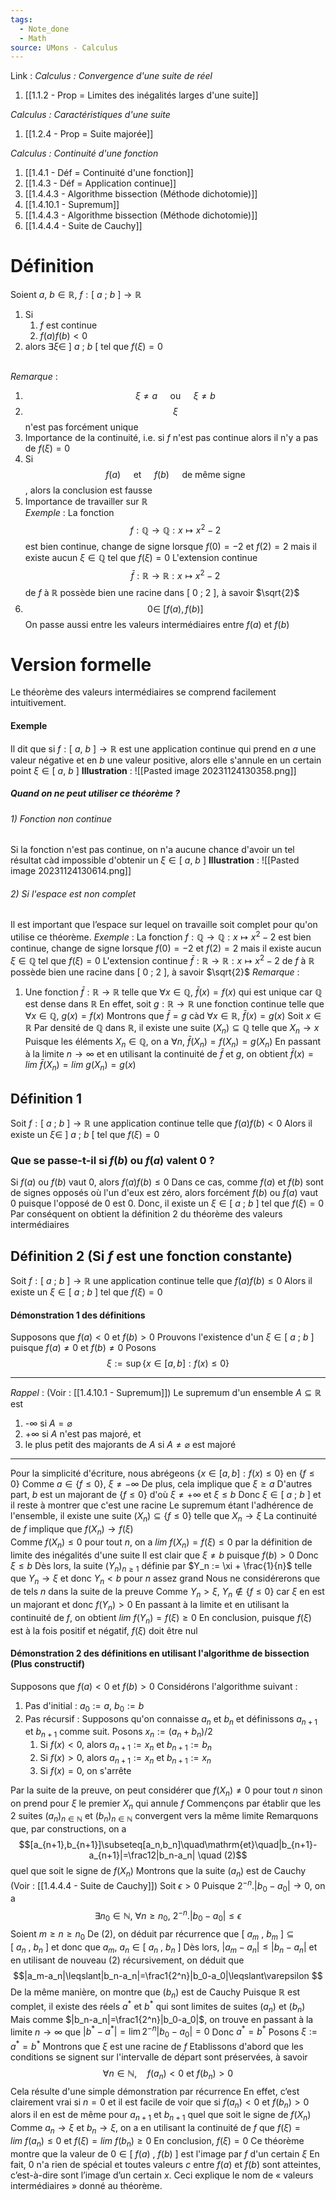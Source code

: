 ```yaml
---
tags:
  - Note_done
  - Math
source: UMons - Calculus
---
```


Link :
_Calculus : Convergence d'une suite de réel_
1. [[1.1.2 - Prop = Limites des inégalités larges d'une suite]]

_Calculus : Caractéristiques d'une suite_
1. [[1.2.4 - Prop = Suite majorée]]

_Calculus : Continuité d'une fonction_
1. [[1.4.1 - Déf = Continuité d'une fonction]]
2. [[1.4.3 - Déf = Application continue]]
3. [[1.4.4.3 - Algorithme bissection (Méthode dichotomie)]]
4. [[1.4.10.1 - Supremum]]
5. [[1.4.4.3 - Algorithme bissection (Méthode dichotomie)]]
6. [[1.4.4.4 - Suite de Cauchy]]

# Définition
Soient $a,\ b \in \mathbb{R},\ f : [\ a\ ;\ b\ ] \to \mathbb{R}$ 
1. Si 
	1. $f$ est continue
	2. $f(a)f(b) < 0$ 
2. alors $\exists \xi \in\ ]\ a\ ;\ b\ [$ tel que $f(\xi) = 0$ 

\
_Remarque_ :
1. $$\xi \neq a\quad\text{ ou }\quad\xi \neq b$$ 
2. $$\xi$$ n'est pas forcément unique
3. Importance de la continuité, i.e. si $f$ n'est pas continue alors il n'y a pas de $f(\xi) =0$ 
4. Si $$f(a)\quad\text{ et }\quad f(b) \quad\text{ de même signe}$$, alors la conclusion est fausse
5. Importance de travailler sur $\mathbb{R}$ 
\
_Exemple_ :
La fonction $$f : \mathbb{Q} \to \mathbb{Q} : x \mapsto x^2-2$$ est bien continue, change de signe lorsque $f(0) = -2$ et $f(2) = 2$ mais il existe aucun $\xi \in \mathbb{Q}$ tel que $f(\xi) = 0$ 
L'extension continue $$\bar{f} : \mathbb{R} \to \mathbb{R} : x \mapsto x^2-2$$ de $f$ à $\mathbb{R}$ possède bien une racine dans $[\ 0\ ;\ 2\ ]$, à savoir $\sqrt{2}$ 
6. $$0 \in\ [f(a), f(b)]$$On passe aussi entre les valeurs intermédiaires entre $f(a)$ et $f(b)$ 

# Version formelle 
Le théorème des valeurs intermédiaires se comprend facilement intuitivement.
#### Exemple
Il dit que si $f : [\ a,\ b\ ] \to \mathbb{R}$ est une application continue qui prend en $a$ une valeur négative et en $b$ une valeur positive, alors elle s'annule en un certain point $\xi\in[\ a,\ b\ ]$ 
**Illustration** :
![[Pasted image 20231124130358.png]]

##### Quand on ne peut utiliser ce théorème ?
###### 1) Fonction non continue
Si la fonction n'est pas continue, on n'a aucune chance d'avoir un tel résultat càd impossible d'obtenir un $\xi\in[\ a,\ b\ ]$
**Illustration** :
![[Pasted image 20231124130614.png]]

###### 2) Si l'espace est non complet
Il est important que l’espace sur lequel on travaille soit complet pour qu'on utilise ce théorème.
_Exemple_ :
La fonction $f : \mathbb{Q} \to \mathbb{Q} : x \mapsto x^2-2$ est bien continue, change de signe lorsque $f(0) = -2$ et $f(2) = 2$ mais il existe aucun $\xi \in \mathbb{Q}$ tel que $f(\xi) = 0$ 
L'extension continue $\bar{f} : \mathbb{R} \to \mathbb{R} : x \mapsto x^2-2$ de $f$ à $\mathbb{R}$ possède bien une racine dans $[\ 0\ ;\ 2\ ]$, à savoir $\sqrt{2}$ 
_Remarque_ :
1. Une fonction $\bar{f} : \mathbb{R} \to \mathbb{R}$ telle que $\forall x \in \mathbb{Q},\ \bar{f}(x) = f(x)$ qui est unique car $\mathbb{Q}$ est dense dans $\mathbb{R}$ 
En effet, soit $g : \mathbb{R} \to \mathbb{R}$ une fonction continue telle que $\forall x \in \mathbb{Q},\ g(x) = f(x)$ 
Montrons que $\bar{f} = g$ càd $\forall x \in \mathbb{R},\ \bar{f}(x) = g(x)$
Soit $x \in \mathbb{R}$ 
Par densité de $\mathbb{Q}$ dans $\mathbb{R}$, il existe une suite $(X_n) \subseteq \mathbb{Q}$ telle que $X_n \to x$ 
Puisque les éléments $X_n \in \mathbb{Q}$, on a $\forall n,\ \bar{f}(X_n) = f(X_n) = g(X_n)$ 
En passant à la limite $n \to \infty$ et en utilisant la continuité de $\bar{f}$ et $g$, on obtient $\bar{f}(x) = lim\ \bar{f}(X_n) = lim\ g(X_n) = g(x)$ 
## Définition 1
Soit $f : [\ a\ ;\ b\ ] \to \mathbb{R}$ une application continue telle que $f(a)f(b) < 0$
Alors il existe un $\xi \in\ ]\ a\ ;\ b\ [$ tel que $f(\xi) = 0$ 

### Que se passe-t-il si $f(b)$ ou $f(a)$ valent 0 ?
Si $f(a)$ ou $f(b)$ vaut 0, alors $f(a)f(b) \le 0$ 
Dans ce cas, comme $f(a)$ et $f(b)$ sont de signes opposés où l'un d'eux est zéro, alors forcément $f(b)$ ou $f(a)$ vaut 0 puisque l'opposé de 0 est 0.
Donc, il existe un $\xi \in [\ a\ ;\ b\ ]$ tel que $f(\xi)=0$ 
Par conséquent on obtient la définition 2 du théorème des valeurs intermédiaires

## Définition 2 (Si $f$ est une fonction constante)
Soit $f : [\ a\ ;\ b\ ] \to \mathbb{R}$ une application continue telle que $f(a)f(b) \le 0$ 
Alors il existe un $\xi \in [\ a\ ;\ b\ ]$ tel que $f(\xi)=0$ 

#### Démonstration 1 des définitions
Supposons que $f(a) < 0$ et $f(b) >0$ 
Prouvons l'existence d'un $\xi \in [\ a\ ;\ b\ ]$ puisque $f(a) \neq 0$ et $f(b) \neq 0$ 
Posons $$\xi:=\sup\{x\in[a,b]:f(x)\leqslant0\}$$

---
_Rappel_ : (Voir : [[1.4.10.1 - Supremum]])
Le supremum d'un ensemble $A \subseteq \mathbb{R}$ est 
1. -$\infty$ si $A = \varnothing$ 
2. +$\infty$ si $A$ n'est pas majoré, et
3. le plus petit des majorants de $A$ si $A \neq \varnothing$ est majoré

---
Pour la simplicité d'écriture, nous abrégeons $\{x\in[a,b]:f(x)\leqslant0\}$ en $\{f \le 0  \}$ 
Comme $a \in \{f \le 0  \},\ \xi \neq -\infty$ 
De plus, cela implique que $\xi \ge a$ 
D'autres part, $b$ est un majorant de $\{f \le 0  \}$ d'où $\xi \neq +\infty$ et $\xi \le b$ 
Donc $\xi \in [\ a\ ;\ b\ ]$ et il reste à montrer que c'est une racine
Le supremum étant l'adhérence de l'ensemble, il existe une suite $(X_n) \subseteq \{f \le 0  \}$ telle que $X_n \to \xi$ 
La continuité de $f$ implique que $f(X_n) \to f(\xi)$  
Comme $f(X_n) \le 0$ pour tout $n$, on a $lim\ f(X_n) = f(\xi) \le 0$ par la définition de limite des inégalités d'une suite
Il est clair que $\xi \neq b$ puisque $f(b) > 0$ 
Donc $\xi \le b$ 
Dès lors, la suite $(Y_n)_{n \ge 1}$ définie par $Y_n := \xi + \frac{1}{n}$ telle que $Y_n \to \xi$ et donc $Y_n < b$ pour $n$ assez grand 
Nous ne considérerons que de tels $n$ dans la suite de la preuve 
Comme $Y_n > \xi,\ Y_n \notin  \{f \le 0  \}$ car $\xi$ en est un majorant et donc $f(Y_n) > 0$ 
En passant à la limite et en utilisant la continuité de $f$, on obtient $lim\ f(Y_n) = f(\xi) \ge 0$
En conclusion, puisque $f(\xi)$ est à la fois positif et négatif, $f(\xi)$ doit être nul

#### Démonstration 2 des définitions en utilisant l'algorithme de bissection (Plus constructif)
Supposons que $f(a) < 0$ et $f(b) >0$ 
Considérons l'algorithme suivant :
1. Pas d'initial : $a_0 := a,\ b_0 :=b$
2. Pas récursif : Supposons qu'on connaisse $a_n$ et $b_n$ et définissons $a_{n+1}$ et $b_{n+1}$ comme suit. Posons $x_n := (a_n + b_n)/2$ 
	1. Si $f(x) < 0$, alors $a_{n+1} := x_n$ et $b_{n+1} := b_n$ 
	2. Si $f(x) > 0$, alors $a_{n+1} := x_n$ et $b_{n+1} := x_n$
	3. Si $f(x) = 0$, on s'arrête

Par la suite de la preuve, on peut considérer que $f(X_n) \neq 0$ pour tout $n$ sinon on prend pour $\xi$ le premier $X_n$ qui annule $f$
Commençons par établir que les 2 suites $(a_n)_{n \in \mathbb{N}}$ et $(b_n)_{n \in \mathbb{N}}$ convergent vers la même limite
Remarquons que, par constructions, on a $$[a_{n+1},b_{n+1}]\subseteq[a_n,b_n]\quad\mathrm{et}\quad|b_{n+1}-a_{n+1}|=\frac12|b_n-a_n| \quad (2)$$ quel que soit le signe de $f(X_n)$
Montrons que la suite $(a_n)$ est de Cauchy 
(Voir : [[1.4.4.4 - Suite de Cauchy]])
Soit $\epsilon > 0$ 
Puisque $2^{-n}.|b_0 -a_0| \to 0$, on a $$\exists n_0 \in \mathbb{N},\ \forall n \ge n_0,\ 2^{-n}.|b_0-a_0| \le \epsilon$$
Soient $m \ge n \ge n_0$
De (2), on déduit par récurrence que $[\ a_m\ ,\ b_m\ ] \subseteq [\ a_n\ ,\ b_n\ ]$ et donc que $a_m,\ a_n \in [\ a_n\ ,\ b_n\ ]$ 
Dès lors, $|a_m-a_n|\leqslant|b_n-a_n|$ et en utilisant de nouveau (2) récursivement, on déduit que $$|a_m-a_n|\leqslant|b_n-a_n|=\frac1{2^n}|b_0-a_0|\leqslant\varepsilon $$
De la même manière, on montre que $(b_n)$ est de Cauchy
Puisque $\mathbb{R}$ est complet, il existe des réels $a^*$ et $b^*$ qui sont limites de suites $(a_n)$ et $(b_n)$ 
Mais comme $|b_n-a_n|=\frac1{2^n}|b_0-a_0|$, on trouve en passant à la limite $n \to \infty$ que $|b^*-a^*|=\lim2^{-n}|b_0-a_0|=0$ 
Donc $a^* =b^*$ 
Posons $\xi := a^* = b^*$ 
Montrons que $\xi$ est une racine de $f$ 
Etablissons d'abord que les conditions se signent sur l'intervalle de départ sont préservées, à savoir $$\forall n\in\mathbb{N},\quad f(a_n)<0\mathrm{~et~}f(b_n)>0$$
Cela résulte d'une simple démonstration par récurrence
En effet, c’est clairement vrai si $n = 0$ et il est facile de voir que si $f(a_n) < 0$ et $f(b_n) > 0$ alors il en est de même pour $a_{n+1}$ et $b_{n+1}$ quel que soit le signe de $f(X_n)$
Comme $a_n \to \xi$ et $b_n \to \xi$, on a en utilisant la continuité de $f$ que $f(\xi) = lim\ f(a_n) \le 0$ et $f(\xi) = lim\ f(b_n) \ge 0$
En conclusion, $f(\xi) = 0$
Ce théorème montre que la valeur de $0 \in [\ f(a)\ ,\ f(b)\ ]$ est l'image par $f$ d'un certain $\xi$ 
En fait, 0 n'a rien de spécial et toutes valeurs $c$ entre $f(a)$ et $f(b)$ sont atteintes, c’est-à-dire sont l’image d’un certain $x$. 
Ceci explique le nom de « valeurs intermédiaires » donné au théorème.